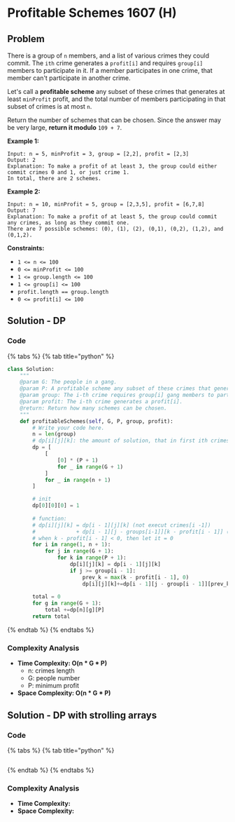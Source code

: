 # Profitable Schemes 1607 \(H\)

## Problem

There is a group of `n` members, and a list of various crimes they could commit. The `ith` crime generates a `profit[i]` and requires `group[i]` members to participate in it. If a member participates in one crime, that member can't participate in another crime.

Let's call a **profitable scheme** any subset of these crimes that generates at least `minProfit` profit, and the total number of members participating in that subset of crimes is at most `n`.

Return the number of schemes that can be chosen. Since the answer may be very large, **return it modulo** `109 + 7`.

**Example 1:**

```text
Input: n = 5, minProfit = 3, group = [2,2], profit = [2,3]
Output: 2
Explanation: To make a profit of at least 3, the group could either commit crimes 0 and 1, or just crime 1.
In total, there are 2 schemes.
```

**Example 2:**

```text
Input: n = 10, minProfit = 5, group = [2,3,5], profit = [6,7,8]
Output: 7
Explanation: To make a profit of at least 5, the group could commit any crimes, as long as they commit one.
There are 7 possible schemes: (0), (1), (2), (0,1), (0,2), (1,2), and (0,1,2).
```

**Constraints:**

* `1 <= n <= 100`
* `0 <= minProfit <= 100`
* `1 <= group.length <= 100`
* `1 <= group[i] <= 100`
* `profit.length == group.length`
* `0 <= profit[i] <= 100`

## Solution - DP

### Code

{% tabs %}
{% tab title="python" %}
```python
class Solution:
    """
    @param G: The people in a gang.
    @param P: A profitable scheme any subset of these crimes that generates at least P profit.
    @param group: The i-th crime requires group[i] gang members to participate.
    @param profit: The i-th crime generates a profit[i].
    @return: Return how many schemes can be chosen.
    """
    def profitableSchemes(self, G, P, group, profit):
        # Write your code here.
        n = len(group)
        # dp[i][j][k]: the amount of solution, that in first ith crimes, used j people to get at least k profit
        dp = [
            [
                [0] * (P + 1)
                for _ in range(G + 1)
            ]
            for _ in range(n + 1)
        ]

        # init
        dp[0][0][0] = 1
        
        # function:
        # dp[i][j][k] = dp[i - 1][j][k] (not execut crimes[i -1])
        #             + dp[i - 1][j - groups[i-1]][k - profit[i - 1]] (execute crime[i - 1])
        # when k - profit[i - 1] < 0, then let it = 0
        for i in range(1, n + 1):
            for j in range(G + 1):
                for k in range(P + 1):
                    dp[i][j][k] = dp[i - 1][j][k]
                    if j >= group[i - 1]:
                        prev_k = max(k - profit[i - 1], 0)
                        dp[i][j][k]+=dp[i - 1][j - group[i - 1]][prev_k]
        
        total = 0
        for g in range(G + 1):
            total +=dp[n][g][P]
        return total
```
{% endtab %}
{% endtabs %}

### Complexity Analysis

* **Time Complexity: O\(n \* G \* P\)**
  * n: crimes length
  * G: people number
  * P: minimum profit
* **Space Complexity: O\(n \* G \* P\)**

## Solution - DP with strolling arrays

### Code

{% tabs %}
{% tab title="python" %}
```python

```
{% endtab %}
{% endtabs %}

### Complexity Analysis

* **Time Complexity:**
* **Space Complexity:**

